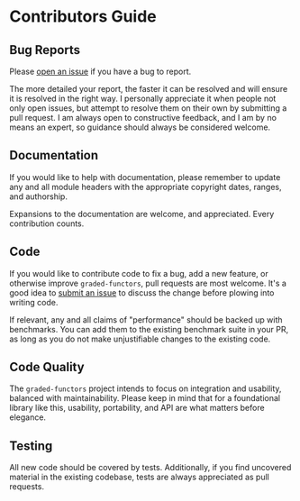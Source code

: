 # Contributors Guide

## Bug Reports

Please [open an issue](https://github.com/emilypi/graded-functors/issues/new) if you have a bug to report.

The more detailed your report, the faster it can be resolved and will ensure it
is resolved in the right way. I personally appreciate it when people not only open
issues, but attempt to resolve them on their own by submitting a pull request. I am
always open to constructive feedback, and I am by no means an expert, so guidance
should always be considered welcome.

## Documentation

If you would like to help with documentation, please remember to update any and
all module headers with the appropriate copyright dates, ranges, and authorship.

Expansions to the documentation are welcome, and appreciated. Every contribution counts.

## Code

If you would like to contribute code to fix a bug, add a new feature, or
otherwise improve `graded-functors`, pull requests are most welcome. It's a good idea to
[submit an issue](https://github.com/emilypi/graded-functors/issues/new) to
discuss the change before plowing into writing code.

If relevant, any and all claims of "performance" should be backed up with benchmarks. You can
add them to the existing benchmark suite in your PR, as long as you do not make
unjustifiable changes to the existing code.

## Code Quality

The `graded-functors` project intends to focus on integration and usability,
balanced with maintainability. Please keep in mind that for a foundational
library like this, usability, portability, and API are what matters before
elegance.

## Testing

All new code should be covered by tests. Additionally, if you find uncovered material
in the existing codebase, tests are always appreciated as pull requests.
